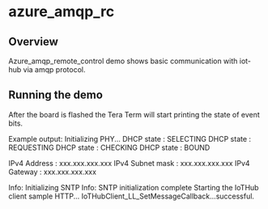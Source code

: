 # azure_amqp_rc

## Overview
Azure_amqp_remote_control demo shows basic communication with iot-hub via amqp protocol.

## Running the demo
After the board is flashed the Tera Term will start printing the state of event bits.

Example output:
Initializing PHY...
 DHCP state       : SELECTING
 DHCP state       : REQUESTING
 DHCP state       : CHECKING
 DHCP state       : BOUND

 IPv4 Address     : xxx.xxx.xxx.xxx
 IPv4 Subnet mask : xxx.xxx.xxx.xxx
 IPv4 Gateway     : xxx.xxx.xxx.xxx

Info: Initializing SNTP
Info: SNTP initialization complete
Starting the IoTHub client sample HTTP...
IoTHubClient_LL_SetMessageCallback...successful.